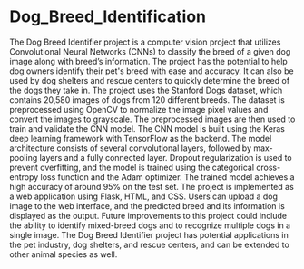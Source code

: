# Dog_Breed_Identification

The Dog Breed Identifier project is a computer vision project that utilizes Convolutional Neural Networks (CNNs) to classify the breed of a given dog image along with breed’s information. The project has the potential to help dog owners identify their pet's breed with ease and accuracy. It can also be used by dog shelters and rescue centers to quickly determine the breed of the dogs they take in.
The project uses the Stanford Dogs dataset, which contains 20,580 images of dogs from 120 different breeds. The dataset is preprocessed using OpenCV to normalize the image pixel values and convert the images to grayscale. The preprocessed images are then used to train and validate the CNN model.
The CNN model is built using the Keras deep learning framework with TensorFlow as the backend. The model architecture consists of several convolutional layers, followed by max-pooling layers and a fully connected layer. Dropout regularization is used to prevent overfitting, and the model is trained using the categorical cross-entropy loss function and the Adam optimizer.
The trained model achieves a high accuracy of around 95% on the test set. The project is implemented as a web application using Flask, HTML, and CSS. Users can upload a dog image to the web interface, and the predicted breed and its information is displayed as the output.
Future improvements to this project could include the ability to identify mixed-breed dogs and to recognize multiple dogs in a single image. The Dog Breed Identifier project has potential applications in the pet industry, dog shelters, and rescue centers, and can be extended to other animal species as well.





